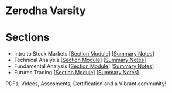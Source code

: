 # Zerodha Varsity 

# Sections

- Intro to Stock Markets [[Section Module](https://github.com/abhx7/Economics-and-Finance/blob/main/Zerodha_Varsity/1_Module_Introduction%20to%20Stock%20Markets.pdf)] [[Summary Notes](https://github.com/abhx7/Economics-and-Finance/blob/main/Zerodha_Varsity/IntroToStocks.md)]
- Technical Analysis [[Section Module](https://github.com/abhx7/Economics-and-Finance/blob/main/Zerodha_Varsity/2_Module_Technical%20Analysis.pdf)] [[Summary Notes](https://github.com/abhx7/Economics-and-Finance/blob/main/Zerodha_Varsity/TA.md)]
- Fundamental Analysis [[Section Module](https://github.com/abhx7/Economics-and-Finance/blob/main/Zerodha_Varsity/3_Module_Fundamental%20Analysis.pdf)] [[Summary Notes](https://github.com/abhx7/Economics-and-Finance/blob/main/Zerodha_Varsity/FA.md)]
- Futures Trading [[Section Module](https://github.com/abhx7/Economics-and-Finance/blob/main/Zerodha_Varsity/Module%204_Futures%20Trading.pdf)] [[Summary Notes](https://github.com/abhx7/Economics-and-Finance/blob/main/Zerodha_Varsity/FuturesTrading.md)]

PDFs, Videos, Assesments, Certification and a Vibrant community!


